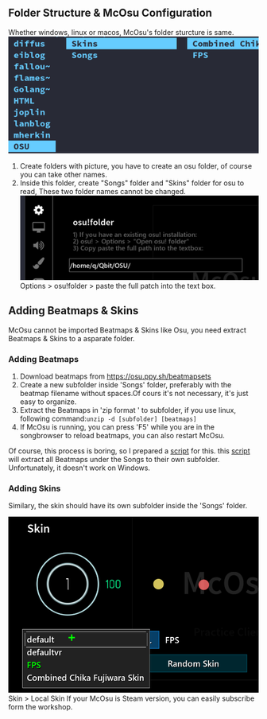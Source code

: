 ## Folder Structure & McOsu Configuration
Whether windows, linux  or macos, McOsu's folder sturcture is same.
![img](./img/20220604063316.png)
1. Create folders with picture, you have to create an osu folder, of course you can take other names.
2. Inside this folder, create  "Songs" folder and "Skins" folder for osu to read, These two folder names cannot be changed.
![img](./img/20220604064102.png)
Options > osu!folder > paste the full patch into the text box.

## Adding Beatmaps & Skins
McOsu cannot be imported Beatmaps & Skins like Osu, you need extract Beatmaps & Skins to a asparate folder.
### Adding Beatmaps
1. Download beatmaps from https://osu.ppy.sh/beatmapsets
2. Create a new subfolder inside 'Songs' folder, preferably with the beatmap filename without spaces.Of cours it's not necessary, it's just easy to organize.
3. Extract the Beatmaps in 'zip format ' to subfolder, if you use linux, following command:`unzip -d [subfolder] [beatmaps]`
4. If McOsu is running, you can press 'F5' while you are in the songbrowser to reload beatmaps, you can also restart McOsu.

Of course, this process is boring, so I prepared a [script](Songs/song.sh) for this. this  [script](Songs/song.sh) will extract all Beatmaps under the Songs to their own subfolder. Unfortunately, it doesn't work on Windows.

### Adding Skins
Similary, the skin should have its own subfolder inside the 'Songs' folder.

![](./img/20220604070203.png)
Skin > Local Skin 
If your McOsu is Steam version, you can easily subscribe form the workshop.
